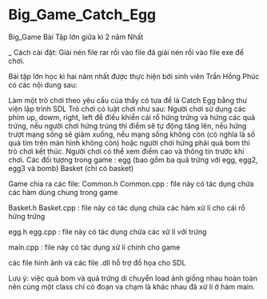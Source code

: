 # Big_Game_Catch_Egg
Big_Game
Bài Tập lớn giữa kì 2 năm Nhất

_ Cách cài đặt: Giải nén file rar rồi vào file đã giải nén rồi vào file exe để chơi.

Bài tập lớn học kì hai năm nhất được thực hiện bởi sinh viên Trần Hồng Phúc có các nội dung sau:

Làm một trò chơi theo yêu cầu của thầy có tựa đề là Catch Egg bằng thư viện lập trình SDL
Trò chơi có luật chơi như sau: Người chơi sử dụng các phím up, dowm, right, left để điều khiển cái rổ hứng trứng và hứng các quả trứng, nếu người chơi hứng trúng thì điểm sẽ tự động tăng lên, nếu hứng trượt mạng sống sẽ giảm xuống, nếu mạng sống không còn (có nghĩa là số quả tim trên màn hình không còn) hoặc người chơi hứng phải quả bom thì trò chơi kết thúc.
Người chơi có thể xem điểm cao và thông tin trước khi chơi.
Các đối tượng trong game : egg (bao gồm ba quả trứng với egg, egg2, egg3 và bomb) Basket (chỉ có basket)

Game chia ra các file: Common.h Common.cpp : file này có tác dụng chứa các hàm dùng chung trong game

Basket.h Basket.cpp : file này có tác dụng chứa các hàm xử lí cho cái rổ hứng trứng

egg.h egg.cpp : file này có tác dụng chứa các xử lí với trứng

main.cpp : file này có tác dụng xử lí chính cho game

các file hình ảnh và các file .dll hỗ trợ đồ họa cho SDL

Lưu ý: việc quả bom và quả trứng di chuyển load ảnh giống nhau hoàn toàn nên cùng một class chỉ có đoạn va chạm là khác nhau đã xử lí ở hàm main.

